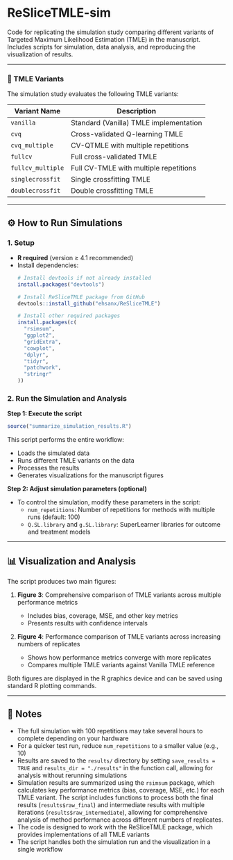 # ReSliceTMLE-sim

Code for replicating the simulation study comparing different variants of Targeted Maximum Likelihood Estimation (TMLE) in the manuscript. Includes scripts for simulation, data analysis, and reproducing the visualization of results.

---
### 📂 TMLE Variants
The simulation study evaluates the following TMLE variants:

| **Variant Name**       | **Description**                                           |
|-------------------------|------------------------------------------------------------|
| `vanilla`              | Standard (Vanilla) TMLE implementation                     |
| `cvq`                  | Cross-validated Q-learning TMLE                            |
| `cvq_multiple`         | CV-QTMLE with multiple repetitions                         |
| `fullcv`               | Full cross-validated TMLE                                  |
| `fullcv_multiple`      | Full CV-TMLE with multiple repetitions                     |
| `singlecrossfit`       | Single crossfitting TMLE                                   |
| `doublecrossfit`       | Double crossfitting TMLE                                   |

---
## ⚙️ How to Run Simulations

### 1. Setup
- **R required** (version ≥ 4.1 recommended)
- Install dependencies:
  ```r
  # Install devtools if not already installed
  install.packages("devtools")
  
  # Install ReSliceTMLE package from GitHub
  devtools::install_github("ehsanx/ReSliceTMLE")
  
  # Install other required packages
  install.packages(c(
    "rsimsum",
    "ggplot2",
    "gridExtra",
    "cowplot",
    "dplyr",
    "tidyr",
    "patchwork",
    "stringr"
  ))
  ```

### 2. Run the Simulation and Analysis
**Step 1: Execute the script**
```r
source("summarize_simulation_results.R")
```
This script performs the entire workflow:
- Loads the simulated data
- Runs different TMLE variants on the data
- Processes the results
- Generates visualizations for the manuscript figures

**Step 2: Adjust simulation parameters (optional)**
- To control the simulation, modify these parameters in the script:
  - `num_repetitions`: Number of repetitions for methods with multiple runs (default: 100)
  - `Q.SL.library` and `g.SL.library`: SuperLearner libraries for outcome and treatment models

---
## 📊 Visualization and Analysis

The script produces two main figures:

1. **Figure 3**: Comprehensive comparison of TMLE variants across multiple performance metrics
   - Includes bias, coverage, MSE, and other key metrics
   - Presents results with confidence intervals

2. **Figure 4**: Performance comparison of TMLE variants across increasing numbers of replicates
   - Shows how performance metrics converge with more replicates
   - Compares multiple TMLE variants against Vanilla TMLE reference

Both figures are displayed in the R graphics device and can be saved using standard R plotting commands.

---
## 📝 Notes
- The full simulation with 100 repetitions may take several hours to complete depending on your hardware
- For a quicker test run, reduce `num_repetitions` to a smaller value (e.g., 10)
- Results are saved to the `results/` directory by setting `save_results = TRUE` and `results_dir = "./results"` in the function call, allowing for analysis without rerunning simulations
- Simulation results are summarized using the `rsimsum` package, which calculates key performance metrics (bias, coverage, MSE, etc.) for each TMLE variant. The script includes functions to process both the final results (`results$raw_final`) and intermediate results with multiple iterations (`results$raw_intermediate`), allowing for comprehensive analysis of method performance across different numbers of replicates.
- The code is designed to work with the ReSliceTMLE package, which provides implementations of all TMLE variants
- The script handles both the simulation run and the visualization in a single workflow


